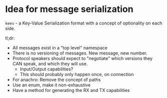 # Idea for message serialization

`keev` - a Key-Value Serialization format with a concept of optionality on each side.

tl;dr:

* All messages exist in a "top level" namespace
* There is no versioning of messages. New message, new number.
* Protocol speakers should expect to "negotiate" which versions they CAN speak, and which they will use.
    * Input/Output capabilities?
    * This should probably only happen once, on connection
* For anachro: Remove the concept of paths
* Use an enum, make it non-exhaustive
* Have a method for generating the RX and TX capabilities
